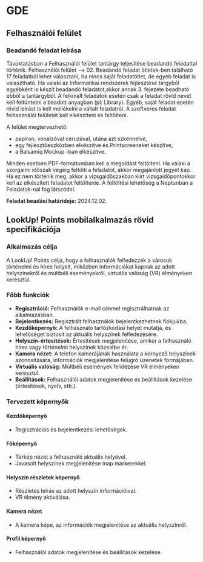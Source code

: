# GDE
## Felhasználói felület
### Beadandó feladat leírása
Távoktatásban a Felhasználói felület tantárgy teljesítése beadandó feladattal történik. Felhasználói felület --> 02. Beadandó feladat ötletek-ben található 17 feladatból lehet választani, ha nincs saját feladatötlet, de egyéb feladat is választható. Ha valaki az Informatikai rendszerek fejlesztése tárgyból egyébként is készít beadandó feladatot,akkor annak 3. fejezete beadható ebből a tantárgyból. A felkínált feladatok esetén csak a feladat rövid nevét kell feltüntetni a beadott anyagban (pl: Library). Egyéb, saját feladat esetén rövid leírást is kell mellékelni a vállalt feladatról. A szoftveres feladat felhasználói felületét kell elkészíteni és feltölteni.

A felület megtervezhető:
- papíron, vonalzóval ceruzával, utána azt szkennelve,
- egy fejlesztőeszközben elkészítve és Printscreeneket készítve,
- a Balsamiq Mockup -ban elkészítve.

Minden esetben PDF-formátumban kell a megoldást feltölteni. Ha valaki a szorgalmi időszak végéig feltölti a feladatot, akkor megajánlott jegyet kap. Ha ez nem történik meg, akkor a vizsgaidőszakban kiírt vizsgaidőpontokkor kell az elkészített feladatot feltöltenie. A feltöltési lehetőség a Neptunban a Feladatok-nál fog látszódni.

**Feladat beadási határideje:** 2024.12.02.
## LookUp! Points mobilalkalmazás rövid specifikációja
### Alkalmazás célja
A LookUp! Points célja, hogy a felhasználók felfedezzék a városuk történelmi és híres helyeit, miközben információkat kapnak az adott helyszínekről és múltbéli eseményekről, virtuális valóság (VR) élményeken keresztül.
### Főbb funkciók
- **Regisztráció:** Felhasználók e-mail címmel regisztrálhatnak az alkalmazásban.
- **Bejelentkezés:** Regisztrált felhasználók bejelentkezhetnek fiókjukba.
- **Kezdőképernyő:** A felhasználó tartózkodási helyét mutatja, és lehetőséget biztosít az aktuális helyszínek felfedezésére.
- **Helyszín-értesítések:** Értesítések megjelenítése, amikor a felhasználó híres vagy történelmi helyszínek közelébe ér.
- **Kamera nézet:** A telefon kamerájának használata a környező helyszínek azonosítására, információk megjelenítése felugró üzenetek formájában.
- **Virtuális valóság:** Múltbéli események felidézése VR élményeken keresztül.
- **Beállítások:** Felhasználói adatok megjelenítése és beállítások kezelése (értesítések, nyelv, stb.).
### Tervezett képernyők
#### Kezdőképernyő
- Regisztrációs és bejelentkezési lehetőségek.
#### Főképernyő
- Térkép nézet a felhasználó aktuális helyével.
- Javasolt helyszínek megjelenítése map markerekkel.
#### Helyszín részletek képernyő
- Részletes leírás az adott helyszín információival.
- VR élmény aktiválása.
#### Kamera nézet
- A kamera képe, az információk megjelenítése az aktuális helyszínről.
#### Profil képernyő
- Felhasználói adatok megjelenítése és beállítások kezelése.

